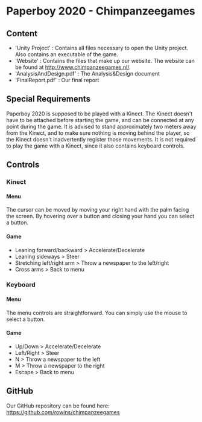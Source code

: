 # Paperboy 2020 - Chimpanzeegames


## Content
* 'Unity Project' : Contains all files necessary to open the Unity project. Also contains an executable of the game.
* 'Website' : Contains the files that make up our website. The website can be found at http://www.chimpanzeegames.nl/.
* 'AnalysisAndDesign.pdf' : The Analysis&Design document
* 'FinalReport.pdf' : Our final report


## Special Requirements
Paperboy 2020 is supposed to be played with a Kinect. The Kinect doesn't have to be attached before starting the game, and can be connected at any point
during the game. It is advised to stand approximately two meters away from the Kinect, and to make sure nothing is moving behind the player, so the Kinect
doesn't inadvertently register those movements. It is not required to play the game with a Kinect, since it also contains keyboard controls.


## Controls

### Kinect
#### Menu ####
The cursor can be moved by moving your right hand with the palm facing the screen. By hovering over a button and closing your hand you can select a button. 

#### Game ####
* Leaning forward/backward > Accelerate/Decelerate
* Leaning sideways > Steer
* Stretching left/right arm > Throw a newspaper to the left/right
* Cross arms > Back to menu

### Keyboard
#### Menu ####
The menu controls are straightforward. You can simply use the mouse to select a button.

#### Game ####
* Up/Down > Accelerate/Decelerate
* Left/Right > Steer
* N > Throw a newspaper to the left
* M > Throw a newspaper to the right
* Escape > Back to menu


## GitHub
Our GitHub repository can be found here: https://github.com/rowins/chimpanzeegames 
